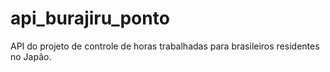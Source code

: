 # api_burajiru_ponto
API do projeto de controle de horas trabalhadas para brasileiros residentes no Japão.
